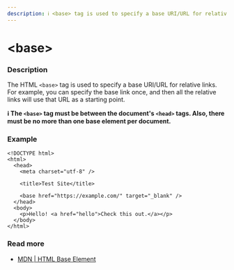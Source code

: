 ```yaml
---
description: ℹ️ <base> tag is used to specify a base URI/URL for relative links.
---
```


# &lt;base&gt;

### Description

The HTML `<base>` tag is used to specify a base URI/URL for relative links. For example, you can specify the base link once, and then all the relative links will use that URL as a starting point.

**ℹ️ The `<base>` tag must be between the document's `<head>` tags. Also, there must be no more than one base element per document.**

### **Example**

```markup
<!DOCTYPE html>
<html>
  <head>
    <meta charset="utf-8" />

    <title>Test Site</title>

    <base href="https://example.com/" target="_blank" />
  </head>
  <body>
    <p>Hello! <a href="hello">Check this out.</a></p>
  </body>
</html>
```

### Read more

* [MDN \| HTML Base Element](https://developer.mozilla.org/en-US/docs/Web/HTML/Element/base)

